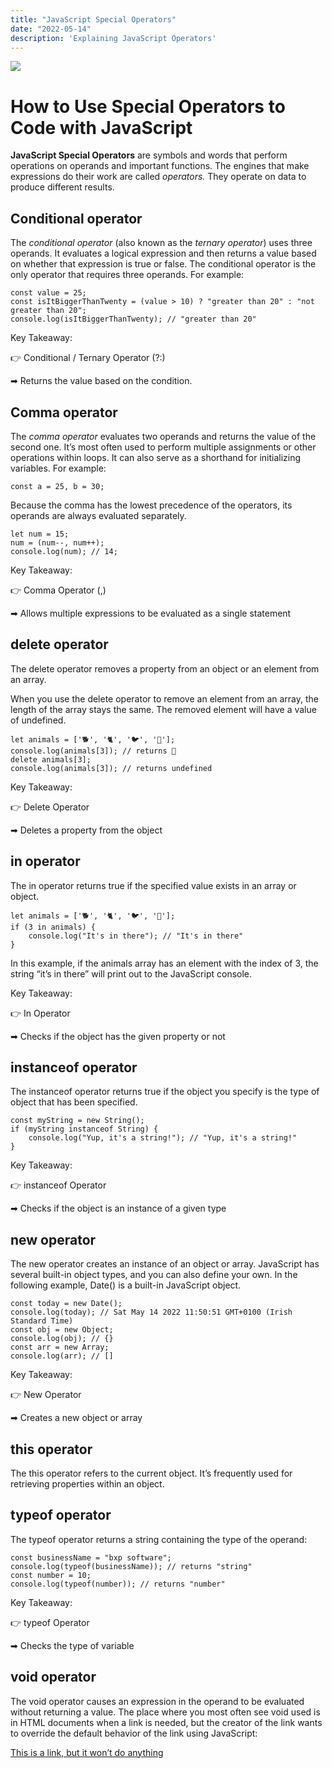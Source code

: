 ```yaml
---
title: "JavaScript Special Operators"
date: "2022-05-14"
description: 'Explaining JavaScript Operators'
---
```


![](https://res.cloudinary.com/kxnxchukwu/image/upload/v1652523165/FSkdybHaMAAtjy__k6sb4n.jpg)


How to Use Special Operators to Code with JavaScript
====================================================

**JavaScript Special Operators** are symbols and words that perform operations on operands and important functions. The engines that make expressions do their work are called _operators._ They operate on data to produce different results.


Conditional operator
--------------------

The _conditional operator_ (also known as the _ternary operator_) uses three operands. It evaluates a logical expression and then returns a value based on whether that expression is true or false. The conditional operator is the only operator that requires three operands. For example:

    const value = 25;
    const isItBiggerThanTwenty = (value > 10) ? "greater than 20" : "not greater than 20";
    console.log(isItBiggerThanTwenty); // "greater than 20"

Key Takeaway: 

👉 Conditional / Ternary Operator (?:)

➡ Returns the value based on the condition.


Comma operator
--------------

The _comma operator_ evaluates two operands and returns the value of the second one. It’s most often used to perform multiple assignments or other operations within loops. It can also serve as a shorthand for initializing variables. For example:

    const a = 25, b = 30;

Because the comma has the lowest precedence of the operators, its operands are always evaluated separately. 

    let num = 15;
    num = (num--, num++);
    console.log(num); // 14;

Key Takeaway: 

👉 Comma Operator (,)

➡ Allows multiple expressions to be evaluated as a single statement

delete operator
---------------

The delete operator removes a property from an object or an element from an array.

When you use the delete operator to remove an element from an array, the length of the array stays the same. The removed element will have a value of undefined.

    let animals = ['🐕', '🐈', '🐦', '🐙'];
    console.log(animals[3]); // returns 🐙
    delete animals[3];
    console.log(animals[3]); // returns undefined

Key Takeaway:

👉 Delete Operator

➡ Deletes a property from the object

in operator
-----------

The in operator returns true if the specified value exists in an array or object.

    let animals = ['🐕', '🐈', '🐦', '🐙'];
    if (3 in animals) {
        console.log("It's in there"); // "It's in there"
    }

In this example, if the animals array has an element with the index of 3, the string “it’s in there” will print out to the JavaScript console.

Key Takeaway:

👉 In Operator

➡ Checks if the object has the given property or not

instanceof operator
-------------------

The instanceof operator returns true if the object you specify is the type of object that has been specified.

    const myString = new String();
    if (myString instanceof String) {
        console.log("Yup, it's a string!"); // "Yup, it's a string!"
    }

Key Takeaway:

👉 instanceof Operator

➡ Checks if the object is an instance of a given type

new operator
------------

The new operator creates an instance of an object or array. JavaScript has several built-in object types, and you can also define your own. In the following example, Date() is a built-in JavaScript object.

    const today = new Date();
    console.log(today); // Sat May 14 2022 11:50:51 GMT+0100 (Irish Standard Time)
    const obj = new Object;
    console.log(obj); // {}
    const arr = new Array;
    console.log(arr); // []

Key Takeaway:

👉 New Operator

➡ Creates a new object or array

this operator
-------------

The this operator refers to the current object. It’s frequently used for retrieving properties within an object.

typeof operator
---------------

The typeof operator returns a string containing the type of the operand:

    const businessName = "bxp software";
    console.log(typeof(businessName)); // returns "string"
    const number = 10;
    console.log(typeof(number)); // returns "number"

Key Takeaway: 

👉 typeof Operator

➡ Checks the type of variable

void operator
-------------

The void operator causes an expression in the operand to be evaluated without returning a value. The place where you most often see void used is in HTML documents when a link is needed, but the creator of the link wants to override the default behavior of the link using JavaScript:

[This is a link, but it won’t do anything](javascript:void(0);)